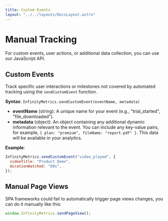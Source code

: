```yaml
---
title: Custom Events
layout: "../../layouts/DocsLayout.astro"
---
```


# Manual Tracking

For custom events, user actions, or additional data collection, you can use our JavaScript API.

## Custom Events

Track specific user interactions or milestones not covered by automated tracking using the `sendCustomEvent` function.

**Syntax**: `InfinityMetrics.sendCustomEvent(eventName, metadata)`

- **eventName** (string): A unique name for your event (e.g., "trial_started", "file_downloaded").
- **metadata** (object): An object containing any additional dynamic information relevant to the event. You can include any key-value pairs, for example, `{ plan: "premium", fileName: "report.pdf" }`. This data will be available in your analytics.

**Example**:

```javascript
InfinityMetrics.sendCustomEvent("video_played", {
  videoTitle: "Product Demo",
  durationWatched: "60s",
});
```

## Manual Page Views

SPA frameworks could fail to automatically trigger page views changes, you can do it manually like this:

```javascript
window.InfinityMetrics.sendPageView();
```
